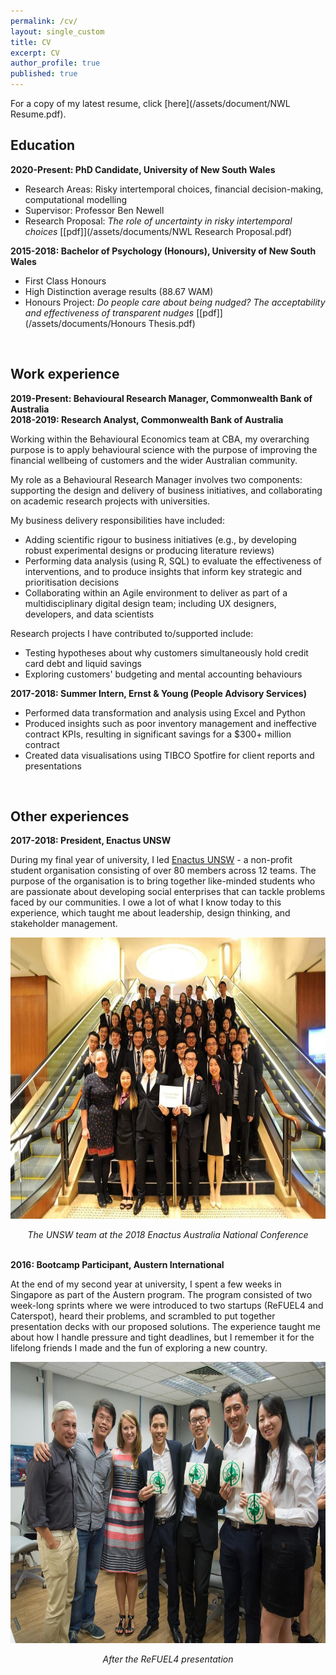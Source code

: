 ```yaml
---
permalink: /cv/
layout: single_custom
title: CV
excerpt: CV
author_profile: true
published: true
---
```


For a copy of my latest resume, click [here](/assets/document/NWL Resume.pdf).

## Education

**2020-Present: PhD Candidate, University of New South Wales**
* Research Areas: Risky intertemporal choices, financial decision-making, computational modelling
* Supervisor: Professor Ben Newell
* Research Proposal: _The role of uncertainty in risky intertemporal choices_ [[pdf]](/assets/documents/NWL Research Proposal.pdf)

**2015-2018: Bachelor of Psychology (Honours), University of New South Wales**
* First Class Honours
* High Distinction average results (88.67 WAM)
* Honours Project: _Do people care about being nudged? The acceptability and effectiveness of transparent nudges_ [[pdf]](/assets/documents/Honours Thesis.pdf)

<br>

## Work experience

**2019-Present: Behavioural Research Manager, Commonwealth Bank of Australia**  
**2018-2019: Research Analyst, Commonwealth Bank of Australia**

Working within the Behavioural Economics team at CBA, my overarching purpose is to apply behavioural science with the purpose of improving the financial wellbeing of customers and the wider Australian community.

My role as a Behavioural Research Manager involves two components: supporting the design and delivery of business initiatives, and collaborating on academic research projects with universities.

My business delivery responsibilities have included:
* Adding scientific rigour to business initiatives (e.g., by developing robust experimental designs or producing literature reviews)
* Performing data analysis (using R, SQL) to evaluate the effectiveness of interventions, and to produce insights that inform key strategic and prioritisation decisions
* Collaborating within an Agile environment to deliver as part of a multidisciplinary digital design team; including UX designers, developers, and data scientists

Research projects I have contributed to/supported include:
* Testing hypotheses about why customers simultaneously hold credit card debt and liquid savings
* Exploring customers' budgeting and mental accounting behaviours

**2017-2018: Summer Intern, Ernst & Young (People Advisory Services)**
* Performed data transformation and analysis using Excel and Python
* Produced insights such as poor inventory management and ineffective contract KPIs, resulting in significant savings for a $300+ million contract
* Created data visualisations using TIBCO Spotfire for client reports and presentations

<br>

## Other experiences

**2017-2018: President, Enactus UNSW**

During my final year of university, I led [Enactus UNSW](https://enactusunsw.org/) - a non-profit student organisation consisting of over 80 members across 12 teams. The purpose of the organisation is to bring together like-minded students who are passionate about developing social enterprises that can tackle problems faced by our communities. I owe a lot of what I know today to this experience, which taught me about leadership, design thinking, and stakeholder management.

<p align="center">
  <img src="/assets/images/enactus_conference.jpg" width="650" height="450"/>
</p>
<div align='center'><i>The UNSW team at the 2018 Enactus Australia National Conference</i></div>

<br>

**2016: Bootcamp Participant, Austern International**

At the end of my second year at university, I spent a few weeks in Singapore as part of the Austern program. The program consisted of two week-long sprints where we were introduced to two startups (ReFUEL4 and Caterspot), heard their problems, and scrambled to put together presentation decks with our proposed solutions. The experience taught me about how I handle pressure and tight deadlines, but I remember it for the lifelong friends I made and the fun of exploring a new country.

<p align="center">
  <img src="/assets/images/austern_refuel4.jpg" width="650" height="450"/>
</p>
<div align='center'><i>After the ReFUEL4 presentation</i></div>
